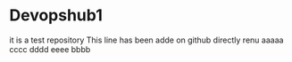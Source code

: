 # Devopshub1
it is a test repository
This line has been adde on github directly
renu
aaaaa
cccc
dddd
eeee
bbbb

